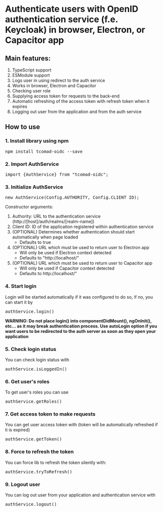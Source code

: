 # Authenticate users with OpenID authentication service (f.e. Keycloak) in browser, Electron, or Capacitor app

## Main features:
1. TypeScript support
2. ESModule support
3. Logs user in using redirect to the auth service
4. Works in browser, Electron and Capacitor
5. Checking user role
6. Supplying access token for requests to the back-end
7. Automatic refreshing of the access token with refresh token when it expires
8. Logging out user from the application and from the auth service

## How to use
### 1. Install library using npm

<pre>npm install tcomad-oidc --save</pre>

### 2. Import AuthService

<pre>import {AuthService} from "tcomad-oidc";</pre>

### 3. Initialize AuthService

<pre>new AuthService(Config.AUTHORITY, Config.CLIENT_ID);</pre>

Constructor arguments:
1. Authority: URL to the authentication service (http://[host]/auth/realms/[realm-name])
2. Client ID: ID of the application registered within authentication service
3. (OPTIONAL) Determines whether authentication should start automatically when page loaded
    * Defaults to true
4. (OPTIONAL) URL which must be used to return user to Electron app
    * Will only be used if Electron context detected
    * Defaults to "http://localhost/"
5. (OPTIONAL) URL which must be used to return user to Capacitor app
    * Will only be used if Capacitor context detected
    * Defaults to http://localhost/"


### 4. Start login
Login will be started automatically if it was configured to do so, if no, you can start
it by
<pre>authService.login()</pre>

**WARNING: Do not place login() into componentDidMount(), ngOnInit(), etc... as it may break authentication process.
Use autoLogin option if you want users to be redirected to the auth server as soon as they open your application**

### 5. Check login status
You can check login status with
<pre>authService.isLoggedIn()</pre>

### 6. Get user's roles
To get user's roles you can use
<pre>authService.getRoles()</pre>

### 7. Get access token to make requests
You can get user access token with (token will be automatically refreshed if ti is expired)
<pre>authService.getToken()</pre>

### 8. Force to refresh the token
You can force lib to refresh the token silently with:
<pre>authService.tryToRefresh()</pre>

### 9. Logout user
You can log out user from your application and authentication service with
<pre>authService.logout()</pre>